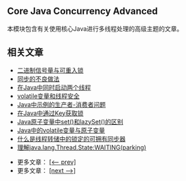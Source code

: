 ## Core Java Concurrency Advanced

本模块包含有关使用核心Java进行多线程处理的高级主题的文章。

## 相关文章

+ [二进制信号量与可重入锁](http://tu-yucheng.github.io/java-concurrency/2023/06/07/java-binary-semaphore-vs-reentrant-lock.html)
+ [同步的不良做法](http://tu-yucheng.github.io/java-concurrency/2023/06/07/java-synchronization-bad-practices.html)
+ [在Java中同时启动两个线程](http://tu-yucheng.github.io/java-concurrency/2023/06/07/java-start-two-threads-at-same-time.html)
+ [volatile变量和线程安全](http://tu-yucheng.github.io/java-concurrency/2023/06/07/java-volatile-variables-thread-safety.html)
+ [Java中示例的生产者-消费者问题](http://tu-yucheng.github.io/java-concurrency/2023/06/07/java-producer-consumer-problem.html)
+ [在Java中通过Key获取锁](http://tu-yucheng.github.io/java-concurrency/2023/06/07/java-acquire-lock-by-key.html)
+ [Java原子变量中set()和lazySet()的区别](http://tu-yucheng.github.io/java-concurrency/2023/06/07/java-atomic-set-vs-lazyset.html)
+ [Java中的volatile变量与原子变量](http://tu-yucheng.github.io/java-concurrency/2023/06/07/java-volatile-vs-atomic.html)
+ [什么是线程转储中的锁定的可拥有同步器](http://tu-yucheng.github.io/java-concurrency/2023/06/07/locked-ownable-synchronizers.html)
+ [理解java.lang.Thread.State:WAITING(parking)](http://tu-yucheng.github.io/java-concurrency/2023/06/07/java-lang-thread-state-waiting-parking.html)

- 更多文章： [[<-- prev]](../java-concurrency-advanced-3/README.md)
- 更多文章： [[next -->]](../java-concurrency-collections-1/README.md)